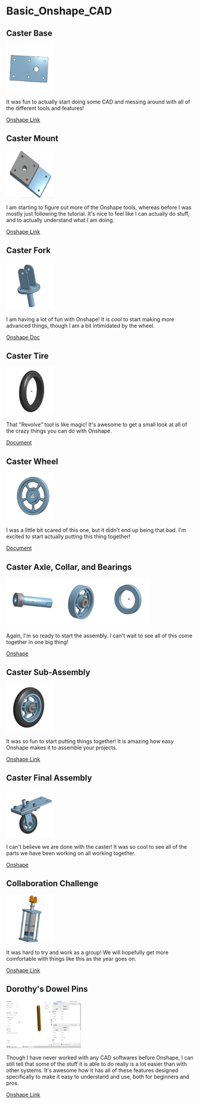 # Basic_Onshape_CAD

## Caster Base

<img src="images/Caster Base.png" alt="Caster Base" width="128" height="128">

It was fun to actually start doing some CAD and messing around with all of the different tools and features!

[Onshape Link](https://cvilleschools.onshape.com/documents/3e74296bc327d1fba3616e2e/w/395f1dc6eb1defe881c951d6/e/d78d00db6e33c7b0fbdabf87)

## Caster Mount

<img src="images/Caster Mount.png" alt="Caster Mount" width="128" height="128">

I am starting to figure out more of the Onshape tools, whereas before I was mostly just following the tutorial. It's nice to feel like I can actually do stuff, and to actually understand what I am doing.

[Onshape Link](https://cvilleschools.onshape.com/documents/3e74296bc327d1fba3616e2e/w/395f1dc6eb1defe881c951d6/e/d78d00db6e33c7b0fbdabf87)

## Caster Fork

<img src="images/Caster Fork.png" alt="Caster Fork" width="128" height="128">

I am having a lot of fun with Onshape! It is cool to start making more advanced things, though I am a bit intimidated by the wheel.

[Onshape Doc](https://cvilleschools.onshape.com/documents/3e74296bc327d1fba3616e2e/w/395f1dc6eb1defe881c951d6/e/c696d5bce44de5e508c743fb)

## Caster Tire

<img src="images/Caster Tire.png" alt="Caster Tire" width="128" height="128">

That "Revolve" tool is like magic! It's awesome to get a small look at all of the crazy things you can do with Onshape. 

[Document](https://cvilleschools.onshape.com/documents/3e74296bc327d1fba3616e2e/w/395f1dc6eb1defe881c951d6/e/7ab34174e77ac61fae9f7070)

## Caster Wheel

<img src="images/Caster Wheel.png" alt="Caster Wheel" width="128" height="128">

I was a little bit scared of this one, but it didn't end up being that bad. I'm excited to start actually putting this thing together!

[Document](https://cvilleschools.onshape.com/documents/3e74296bc327d1fba3616e2e/w/395f1dc6eb1defe881c951d6/e/eeafc942455569a6a76c8ddc)

## Caster Axle, Collar, and Bearings

<img src="images/Axle.png" alt="Axle" width="128" height="128"><img src="images/WheelWasher.png" alt="Wheel" width="128" height="128"><img src="images/Washer.png" alt="Washer" width="128" height="128">

Again, I'm so ready to start the assembly. I can't wait to see all of this come together in one big thing!

[Onshape](https://cvilleschools.onshape.com/documents/3e74296bc327d1fba3616e2e/w/395f1dc6eb1defe881c951d6/e/e7a1acd2b5bfa23757ab1f50)

## Caster Sub-Assembly

<img src="images/SubAssembly.png" alt="Sub-Assembly" width="128" height="128">

It was so fun to start putting things together! It is amazing how easy Onshape makes it to assemble your projects.

[Onshape Link](https://cvilleschools.onshape.com/documents/3e74296bc327d1fba3616e2e/w/395f1dc6eb1defe881c951d6/e/8794be0736bcc05e11dcb0e5)

## Caster Final Assembly

<img src="images/Final Assembly.png" alt="Final Assembly" width="128" height="128">

I can't believe we are done with the caster! It was so cool to see all of the parts we have been working on all working together.

[Onshape](https://cvilleschools.onshape.com/documents/3e74296bc327d1fba3616e2e/w/395f1dc6eb1defe881c951d6/e/eea73beb2a465187bf4fca33)

## Collaboration Challenge

<img src="images/Collaboration.png" alt="Collaboration" width="128" height="128">

It was hard to try and work as a group! We will hopefully get more comfortable with things like this as the year goes on.

[Onshape Link](https://cvilleschools.onshape.com/documents/8b4f9bf4027a97fcdeb89980/w/0eef92a55e881997c797de99/e/f346c646641a7a25fbd39063)

## Dorothy's Dowel Pins

<img src="images/Dowel Pins.png" alt="Dowel Pin" width="200" height="128">

Though I have never worked with any CAD softwares before Onshape, I can still tell that some of the stuff it is able to do really is a lot easier than with other systems. It's awesome how it has all of these features designed specifically to make it easy to understand and use, both for beginners and pros.

[Onshape Link](https://cvilleschools.onshape.com/documents/aa124520eeae3c4206c83afd/w/40259e5b2f2977706b1e614f/e/d031436afefd3e502e65cd52)
